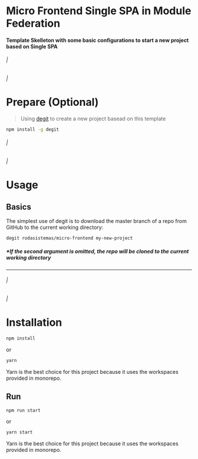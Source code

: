 # Micro Frontend Single SPA in **Module Federation**
#### Template Skelleton with some basic configurations to start a new project based on Single SPA

###### *|*
###### *|*



# Prepare (Optional)

> Using [degit](https://github.com/Rich-Harris/degit) to create a new project basead on this template

```bash
npm install -g degit
```
###### *|*
###### *|*
# Usage
## Basics
The simplest use of degit is to download the master branch of a repo from GitHub to the current working directory:
```bash
degit rodasistemas/micro-frontend my-new-project
```
##### *If the second argument is omitted, the repo will be cloned to the current working directory
***
###### *|*
###### *|*
# Installation
```bash
npm install
```
or
```bash
yarn 
```
Yarn is the best choice for this project because it uses the workspaces provided in monorepo.

## Run
```bash
npm run start
```
or
```bash
yarn start
```
Yarn is the best choice for this project because it uses the workspaces provided in monorepo.